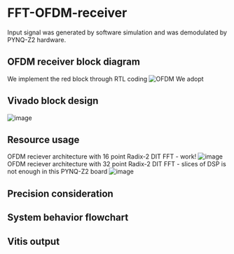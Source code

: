 # FFT-OFDM-receiver
Input signal was generated by software simulation and was demodulated by PYNQ-Z2 hardware.

## OFDM receiver block diagram
We implement the red block through RTL coding
![OFDM](https://user-images.githubusercontent.com/26044795/204306827-e22a2f6d-2dbc-43be-8608-8d5006529930.png)
We adopt 
## Vivado block design
![image](https://user-images.githubusercontent.com/26044795/204294598-8e916aca-d082-44a1-b3f6-a9f02e714763.png)
## Resource usage
OFDM reciever architecture with 16 point Radix-2 DIT FFT - work!
![image](https://user-images.githubusercontent.com/26044795/204295020-d8629ba8-c083-4d72-a78f-7ced94afb5ef.png)
OFDM reciever architecture with 32 point Radix-2 DIT FFT - slices of DSP is not enough in this PYNQ-Z2 board
![image](https://user-images.githubusercontent.com/26044795/204310938-dc26a9e6-438f-462a-b29c-abff4ff4217c.png)

## Precision consideration

## System behavior flowchart 

## Vitis output 
